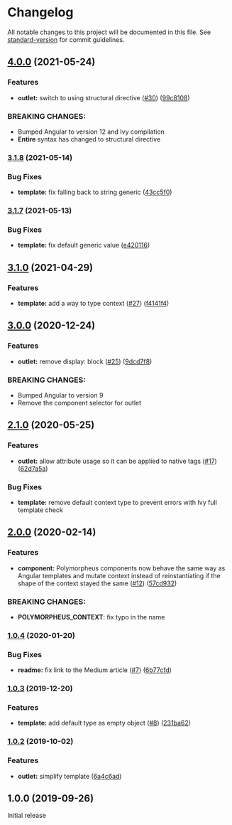 # Changelog

All notable changes to this project will be documented in this file. See [standard-version](https://github.com/conventional-changelog/standard-version) for commit guidelines.

## [4.0.0](https://github.com/TinkoffCreditSystems/ng-polymorpheus/compare/v3.1.8...v4.0.0) (2021-05-24)

### Features

-   **outlet:** switch to using structural directive ([#30](https://github.com/TinkoffCreditSystems/ng-polymorpheus/issues/30)) ([99c8108](https://github.com/TinkoffCreditSystems/ng-polymorpheus/commit/99c81087fffb7161f63271a207456c61607699f5))

### BREAKING CHANGES:

-   Bumped Angular to version 12 and Ivy compilation
-   **Entire** syntax has changed to structural directive

### [3.1.8](https://github.com/TinkoffCreditSystems/ng-polymorpheus/compare/v3.1.7...v3.1.8) (2021-05-14)

### Bug Fixes

-   **template:** fix falling back to string generic ([43cc5f0](https://github.com/TinkoffCreditSystems/ng-polymorpheus/commit/43cc5f0dec11c29505b8e6b3344dae6ae628c1f5))

### [3.1.7](https://github.com/TinkoffCreditSystems/ng-polymorpheus/compare/v3.1.6...v3.1.7) (2021-05-13)

### Bug Fixes

-   **template:** fix default generic value ([e420116](https://github.com/TinkoffCreditSystems/ng-polymorpheus/commit/e420116086e280bf42b5453b26cb5a8d92b89f17))

## [3.1.0](https://github.com/TinkoffCreditSystems/ng-polymorpheus/compare/3.0.0...v3.1.0) (2021-04-29)

### Features

-   **template:** add a way to type context ([#27](https://github.com/TinkoffCreditSystems/ng-polymorpheus/issues/27)) ([f4141f4](https://github.com/TinkoffCreditSystems/ng-polymorpheus/commit/f4141f4))

## [3.0.0](https://github.com/TinkoffCreditSystems/ng-polymorpheus/compare/v2.1.0...v3.0.0) (2020-12-24)

### Features

-   **outlet:** remove display: block ([#25](https://github.com/TinkoffCreditSystems/ng-polymorpheus/issues/25)) ([9dcd7f8](https://github.com/TinkoffCreditSystems/ng-polymorpheus/commit/9dcd7f8fa1bab685f4fb41b40de9d14c7d00edea))

### BREAKING CHANGES:

-   Bumped Angular to version 9
-   Remove the component selector for outlet

## [2.1.0](https://github.com/TinkoffCreditSystems/ng-polymorpheus/compare/v2.0.0...v2.1.0) (2020-05-25)

### Features

-   **outlet:** allow attribute usage so it can be applied to native tags ([#17](https://github.com/TinkoffCreditSystems/ng-polymorpheus/issues/17)) ([62d7a5a](https://github.com/TinkoffCreditSystems/ng-polymorpheus/commit/62d7a5a))

### Bug Fixes

-   **template:** remove default context type to prevent errors with Ivy full template check

## [2.0.0](https://github.com/TinkoffCreditSystems/ng-polymorpheus/compare/v1.0.2...v2.0.0) (2020-02-14)

### Features

-   **component:** Polymorpheus components now behave the same way as Angular templates and mutate context instead of reinstantiating if the shape of the context stayed the same ([#12](https://github.com/TinkoffCreditSystems/ng-polymorpheus/issues/12)) ([57cd932](https://github.com/TinkoffCreditSystems/ng-polymorpheus/commit/57cd932))

### BREAKING CHANGES:

-   **POLYMORPHEUS_CONTEXT**: fix typo in the name

### [1.0.4](https://github.com/TinkoffCreditSystems/ng-polymorpheus/compare/v1.0.2...v1.0.4) (2020-01-20)

### Bug Fixes

-   **readme:** fix link to the Medium article ([#7](https://github.com/TinkoffCreditSystems/ng-polymorpheus/issues/7)) ([6b77cfd](https://github.com/TinkoffCreditSystems/ng-polymorpheus/commit/6b77cfd))

### [1.0.3](https://github.com/TinkoffCreditSystems/ng-polymorpheus/compare/v1.0.2...v1.0.3) (2019-12-20)

### Features

-   **template:** add default type as empty object ([#8](https://github.com/TinkoffCreditSystems/ng-polymorpheus/issues/8)) ([231ba62](https://github.com/TinkoffCreditSystems/ng-polymorpheus/commit/231ba62))

### [1.0.2](https://github.com/TinkoffCreditSystems/ng-polymorpheus/compare/v1.0.1...v1.0.2) (2019-10-02)

### Features

-   **outlet:** simplify template ([6a4c6ad](https://github.com/TinkoffCreditSystems/ng-polymorpheus/commit/6a4c6ad))

## 1.0.0 (2019-09-26)

Initial release

